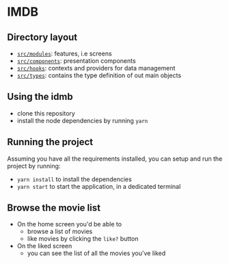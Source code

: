# IMDB

## Directory layout

- [`src/modules`](src/modules): features, i.e screens
- [`src/components`](src/components): presentation components
- [`src/hooks`](src/hooks): contexts and providers for data management
- [`src/types`](src/types): contains the type definition of out main objects

## Using the idmb

- clone this repository
- install the node dependencies by running `yarn`

## Running the project

Assuming you have all the requirements installed, you can setup and run the project by running:
- `yarn install` to install the dependencies
- `yarn start` to start the application, in a dedicated terminal

## Browse the movie list 
- On the home screen you'd be able to 
  - browse a list of movies
  - like movies by clicking the `like?` button
- On the liked screen
  - you can see the list of all the movies you've liked 

